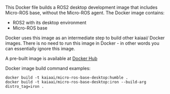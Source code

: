 This Docker file builds a ROS2 desktop development image that includes Micro-ROS base, without the Micro-ROS agent. The Docker image contains:
- ROS2 with its desktop environment
- Micro-ROS base

Docker uses this image as an intermediate step to build other kaiaai/ Docker images. There is no need to run this image in Docker - in other words you can essentially ignore this image.

A pre-built image is available at [Docker Hub](https://hub.docker.com/r/kaiaai/micro-ros-base-desktop)

Docker image build command examples:
```
docker build -t kaiaai/micro-ros-base-desktop:humble .
docker build -t kaiaai/micro-ros-base-desktop:iron --build-arg distro_tag=iron .
```
